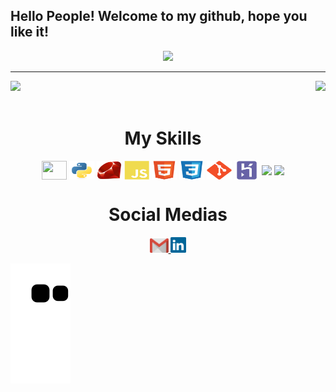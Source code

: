 ## Hello People! Welcome to my github, hope you like it!
<p align="center">
  <img src="https://miro.medium.com/max/2048/1*OohqW5DGh9CQS4hLY5FXzA.png" height="230"/>
</p>
<hr>
<div>
  <img  height="180em" src="https://github-readme-stats.vercel.app/api?username=Gugu21v1&show_icons=true&theme=dark&include_all_commits=true&count_private=true"/>
  <img align="right" height="180em" src="https://github-readme-stats.vercel.app/api/top-langs/?username=Gugu21v1&layout=compact&langs_count=16&theme=dark"/>
</div>
<br>

<div  align="center"> 
    <h1 align="center">My Skills </h1>
    <img align="center" src="https://cdn.iconscout.com/icon/free/png-256/mysql-3521596-2945040.png?raw=true" height="30" width="40">
    <img align="center" height="30" width="40" alt="python-icon" src="https://raw.githubusercontent.com/devicons/devicon/master/icons/python/python-original.svg">
    <img align="center" height="30" width="40" alt="nodejs-icon" src="https://raw.githubusercontent.com/devicons/devicon/master/icons/ruby/ruby-original.svg">
    <img align="center" height="30" width="40" alt="js-icon"  src="https://raw.githubusercontent.com/devicons/devicon/master/icons/javascript/javascript-plain.svg">
    <img align="center" height="30" width="40" alt="html-icon" src="https://raw.githubusercontent.com/devicons/devicon/master/icons/html5/html5-original.svg">
    <img align="center" height="30" width="40" alt="css-icon" src="https://raw.githubusercontent.com/devicons/devicon/master/icons/css3/css3-original.svg">
    <img align="center" height="30" width="40" alt="git" src="https://raw.githubusercontent.com/devicons/devicon/master/icons/git/git-original.svg">
    <img align="center" height="30" width="40" alt="git" src="https://raw.githubusercontent.com/devicons/devicon/master/icons/heroku/heroku-plain.svg">
    <img align="center" src="https://cdn.iconscout.com/icon/free/png-256/visual-studio-code-3251603-2724650.png?raw=true](https://github.com/devicons/devicon/blob/master/icons/vscode/vscode-original.svg?short_path=744014d" height="30">
    <img  align="center" height="30" src="https://camo.githubusercontent.com/98c835566bae35eab51c05d004bf08bdbcb287186f492e1aeb20fa37f71ca7ca/68747470733a2f2f63646e2e69636f6e73636f75742e636f6d2f69636f6e2f667265652f706e672d3132382f736173732d31332d313137353039322e706e67">

  <h1 align="center">Social Medias</h1>
    <a href = "mailto: lgfs2903@gmail.com">
      <img width="30" src="gmail.svg">
    </a>
    <a href = "https://www.linkedin.com/in/luiz-gustavo-frota-santos-529071264/">
      <img width="25" src="linkedin.svg">
    </a>
</div>
  
  
![Snake animation](https://github.com/Gugu21v1/Gugu21v1/blob/output/github-contribution-grid-snake.svg)
